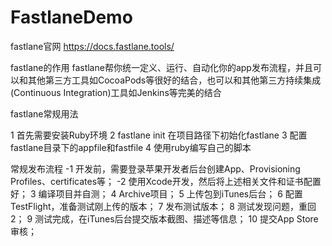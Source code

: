 # FastlaneDemo

fastlane官网
https://docs.fastlane.tools/

fastlane的作用
fastlane帮你统一定义、运行、自动化你的app发布流程，并且可以和其他第三方工具如CocoaPods等很好的结合，也可以和其他第三方持续集成(Continuous Integration)工具如Jenkins等完美的结合

fastlane常规用法

1 首先需要安装Ruby环境 
2 fastlane init 在项目路径下初始化fastlane
3 配置fastlane目录下的appfile和fastfile 
4 使用ruby编写自己的脚本


常规发布流程
-1  开发前，需要登录苹果开发者后台创建App、Provisioning Profiles、certificates等；
-2  使用Xcode开发，然后将上述相关文件和证书配置好；
3  编译项目并自测；
4  Archive项目；
5  上传包到iTunes后台；
6  配置TestFlight，准备测试刚上传的版本；
7  发布测试版本；
8  测试发现问题，重回2；
9  测试完成，在iTunes后台提交版本截图、描述等信息；
10 提交App Store审核；
